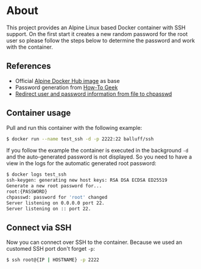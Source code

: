 # About

This project provides an Alpine Linux based Docker container with SSH support.
On the first start it creates a new random password for the root user so please follow the steps below to determine the password and work with the container.

## References

- Official [Alpine Docker Hub image](https://hub.docker.com/_/alpine/) as base
- Password generation from [How-To Geek](https://www.howtogeek.com/howto/30184/10-ways-to-generate-a-random-password-from-the-command-line/)
- [Redirect user and password information from file to chpasswd](https://www.howtoforge.com/linux-chpasswd-command/)

## Container usage

Pull and run this container with the following example:

```sh
$ docker run --name test_ssh -d -p 2222:22 balluff/ssh
```

If you follow the example the container is executed in the background `-d` and the auto-generated password is not displayed. So you need to have a view in the logs for the automatic generated root password:

```sh
$ docker logs test_ssh
ssh-keygen: generating new host keys: RSA DSA ECDSA ED25519
Generate a new root password for...
root:{PASSWORD}
chpasswd: password for 'root' changed
Server listening on 0.0.0.0 port 22.
Server listening on :: port 22.
```

## Connect via SSH

Now you can connect over SSH to the container. Because we used an customed SSH port don't forget `-p`:

```sh
$ ssh root@{IP | HOSTNAME} -p 2222
```